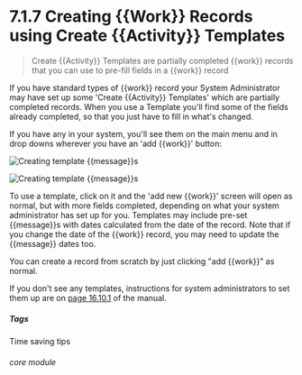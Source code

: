 # 7.1.7  <i class="fas fa-hammer"></i>  Creating {{Work}} Records using Create {{Activity}} Templates

> Create {{Activity}} Templates are partially completed {{work}} records that you can use to pre-fill fields in a {{work}} record

If you have standard types of {{work}} record your System Administrator may have set up some 'Create {{Activity}} Templates'
which are partially completed records. When you use a Template you'll find some of the fields already completed, so that
you just have to fill in what's changed.

If you have any in your system, you'll see them on the main menu and in drop downs wherever you have an 'add {{work}}' 
button:

![Creating template {{message}}s](16.10.1d.png)

![Creating template {{message}}s](7.1.7a.png)

To use a template, click on it and the 'add new {{work}}' screen will open as normal, but with more fields completed, 
depending on what your system administrator has set up for you. Templates may include pre-set {{message}}s with dates 
calculated from the date of the record. Note that if you change the date of the {{work}} record, you may need to update
the {{message}} dates too.

You can create a record from scratch by just clicking "add {{work}}" as normal.  

If you don't see any templates, instructions for system administrators to set them up are on [page 16.10.1](/help/index/p/16.10.1)
of the manual.

##### Tags
Time saving tips

###### core module

